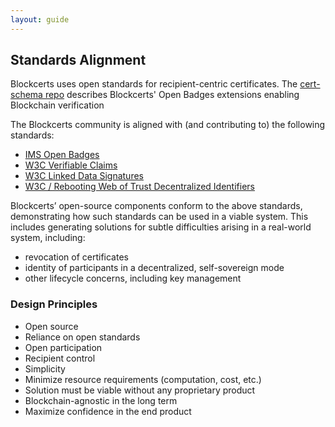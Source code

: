 ```yaml
---
layout: guide
---
```


## Standards Alignment

Blockcerts uses open standards for recipient-centric certificates. The [cert-schema repo](https://github.com/blockchain-certificates/cert-schema) describes Blockcerts' Open Badges extensions enabling Blockchain verification

The Blockcerts community is aligned with (and contributing to) the following standards:

* [IMS Open Badges](openbadgespec.org)
* [W3C Verifiable Claims](https://w3c.github.io/vc-data-model/)
* [W3C Linked Data Signatures](https://w3c-dvcg.github.io/ld-signatures/)
* [W3C / Rebooting Web of Trust Decentralized Identifiers](https://github.com/WebOfTrustInfo/rebooting-the-web-of-trust-fall2016/blob/master/draft-documents/DID-Spec-Implementers-Draft-01.pdf)

Blockcerts’ open-source components conform to the above standards, demonstrating how such standards can be used in a viable system. This includes generating solutions for subtle difficulties arising in a real-world system, including:

* revocation of certificates
* identity of participants in a decentralized, self-sovereign mode
* other lifecycle concerns, including key management

### Design Principles

*   Open source
*   Reliance on open standards
*   Open participation
*   Recipient control
*   Simplicity
*   Minimize resource requirements (computation, cost, etc.)
*   Solution must be viable without any proprietary product
*   Blockchain-agnostic in the long term
*   Maximize confidence in the end product